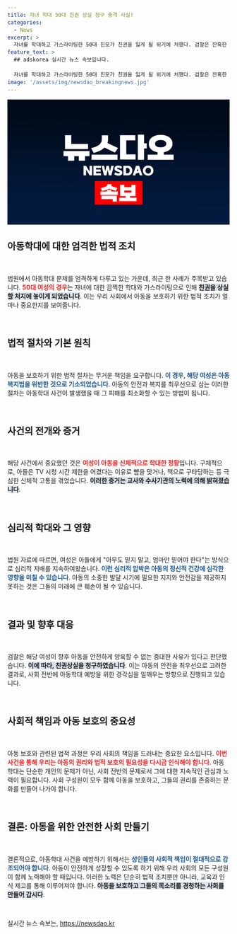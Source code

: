 ```yaml
---
title: 자녀 학대 50대 친권 상실 청구 충격 사실!
categories:
  - News
excerpt: >
  자녀를 학대하고 가스라이팅한 50대 친모가 친권을 잃게 될 위기에 처했다. 검찰은 잔혹한 학대와 무고 혐의로 이 여성의 친권상실을 청구하며, 충격적인 사실이 드러났다. 아들의 삶을 통제하며 전무후무한 심리적 고통을 가한 그녀의 처벌이 다가온다!
feature_text: >
  ## adskorea 실시간 뉴스 속보입니다.

  자녀를 학대하고 가스라이팅한 50대 친모가 친권을 잃게 될 위기에 처했다. 검찰은 잔혹한 학대와 무고 혐의로 이 여성의 친권상실을 청구하며, 충격적인 사실이 드러났다. 아들의 삶을 통제하며 전무후무한 심리적 고통을 가한 그녀의 처벌이 다가온다!
image: '/assets/img/newsdao_breakingnews.jpg'
---
```


<p><img src="/assets/img/newsdao_breakingnews.jpg" alt="adskorea 속보" /></p>

<h2 data-ke-size="size26">아동학대에 대한 엄격한 법적 조치</h2>

<p data-ke-size="size16">&nbsp;</p>

<p>법원에서 아동학대 문제를 엄격하게 다루고 있는 가운데, 최근 한 사례가 주목받고 있습니다. <b><span style="color: #ee2323;">50대 여성의 경우</span></b>는 자녀에 대한 끔찍한 학대와 가스라이팅으로 인해 <b><span style="background-color: #21538527;">친권을 상실할 처지에 놓이게 되었습니다</span></b>. 이는 우리 사회에서 아동을 보호하기 위한 법적 조치가 얼마나 중요한지를 보여줍니다. </p>

<p data-ke-size="size16">&nbsp;</p>

<h2 data-ke-size="size26">법적 절차와 기본 원칙</h2>

<p data-ke-size="size16">&nbsp;</p>

<p>아동을 보호하기 위한 법적 절차는 무거운 책임을 요구합니다. <b><span style="color: #1a5490;">이 경우, 해당 여성은 아동 복지법을 위반한 것으로 기소되었습니다</span></b>. 아동의 안전과 복지를 최우선으로 삼는 이러한 절차는 아동학대 사건이 발생했을 때 그 피해를 최소화할 수 있는 방법이 됩니다. </p>

<p data-ke-size="size16">&nbsp;</p>

<h2 data-ke-size="size26">사건의 전개와 증거</h2>

<p data-ke-size="size16">&nbsp;</p>

<p>해당 사건에서 중요했던 것은 <b><span style="color: #ee2323;">여성이 아동을 신체적으로 학대한 정황</span></b>입니다. 구체적으로, 아들은 TV 시청 시간 제한을 어겼다는 이유로 뺨을 맞거나, 책으로 구타당하는 등 극심한 신체적 고통을 겪었습니다. <b><span style="background-color: #21538527;">이러한 증거는 교사와 수사기관의 노력에 의해 밝혀졌습니다</span></b>. </p>

<p data-ke-size="size16">&nbsp;</p>

<h2 data-ke-size="size26">심리적 학대와 그 영향</h2>

<p data-ke-size="size16">&nbsp;</p>

<p>법원 자료에 따르면, 여성은 아들에게 "아무도 믿지 말고, 엄마만 믿어야 한다"는 방식으로 심리적 지배를 지속하여왔습니다. <b><span style="color: #1a5490;">이런 심리적 압박은 아동의 정신적 건강에 심각한 영향을 미칠 수 있습니다</span></b>. 아동의 소중한 발달 시기에 필요한 지지와 안전감을 제공하지 못하는 것은 그들의 미래에 큰 훼손이 될 수 있습니다. </p>

<p data-ke-size="size16">&nbsp;</p>

<h2 data-ke-size="size26">결과 및 향후 대응</h2>

<p data-ke-size="size16">&nbsp;</p>

<p>검찰은 해당 여성이 향후 아동을 안전하게 양육할 수 없는 중대한 사유가 있다고 판단했습니다. <b><span style="background-color: #21538527;">이에 따라, 친권상실을 청구하였습니다</span></b>. 이는 아동의 안전을 최우선으로 고려한 결과로, 사회 전반에 아동학대 예방을 위한 경각심을 일깨우는 방향으로 진행되고 있습니다. </p>

<p data-ke-size="size16">&nbsp;</p>

<h2 data-ke-size="size26">사회적 책임과 아동 보호의 중요성</h2>

<p data-ke-size="size16">&nbsp;</p>

<p>아동 보호와 관련된 법적 과정은 우리 사회의 책임을 드러내는 중요한 요소입니다. <b><span style="color: #ee2323;">이번 사건을 통해 우리는 아동의 권리와 법적 보호의 필요성을 다시금 인식해야 합니다</span></b>. 아동학대는 단순한 개인의 문제가 아닌, 사회 전반의 문제로서 그에 대한 지속적인 관심과 노력이 필요합니다. 사회 구성원이 모두 함께 아동을 보호하고, 그들의 권리를 존중하는 문화를 만들어 나가야 합니다. </p>

<p data-ke-size="size16">&nbsp;</p>

<h2 data-ke-size="size26">결론: 아동을 위한 안전한 사회 만들기</h2>

<p data-ke-size="size16">&nbsp;</p>

<p>결론적으로, 아동학대 사건을 예방하기 위해서는 <b><span style="color: #1a5490;">성인들의 사회적 책임이 절대적으로 강조되어야 합니다</span></b>. 아동이 안전하게 성장할 수 있도록 하기 위해 우리 사회의 모든 구성원이 함께 노력해야 할 때입니다. 이러한 노력은 단순히 법적 조치뿐만 아니라, 교육과 인식 제고를 통해 이루어져야 합니다. <b><span style="background-color: #21538527;">아동을 보호하고 그들의 목소리를 경청하는 사회를 만들어 갑시다</span></b>. </p>

<p data-ke-size="size16">&nbsp;</p>
실시간 뉴스 속보는, <a href="https://newsdao.kr" rel="dofollow">https://newsdao.kr</a>


